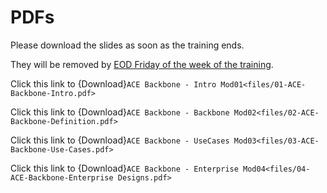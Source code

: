 # PDFs

Please download the slides as soon as the training ends.

They will be removed by <ins>EOD Friday of the week of the training</ins>. 

Click this link to {Download}`ACE Backbone - Intro Mod01<files/01-ACE-Backbone-Intro.pdf>`

Click this link to {Download}`ACE Backbone - Backbone Mod02<files/02-ACE-Backbone-Definition.pdf>`

Click this link to {Download}`ACE Backbone - UseCases Mod03<files/03-ACE-Backbone-Use-Cases.pdf>`

Click this link to {Download}`ACE Backbone - Enterprise Mod04<files/04-ACE-Backbone-Enterprise Designs.pdf>`
